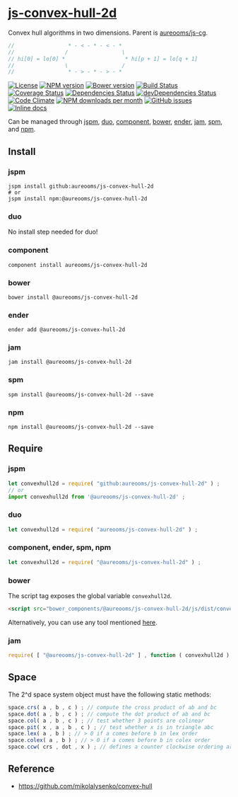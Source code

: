 [js-convex-hull-2d](http://make-github-pseudonymous-again.github.io/js-convex-hull-2d)
==

Convex hull algorithms in two dimensions. Parent is
[aureooms/js-cg](https://github.com/aureooms/js-cg).

```js
//                 * - < - * - < - *
//                /                 \
// hi[0] = lo[0] *                   * hi[p + 1] = lo[q + 1]
//                \                 /
//                 * - > - * - > - *
```

[![License](https://img.shields.io/github/license/aureooms/js-convex-hull-2d.svg?style=flat)](https://raw.githubusercontent.com/aureooms/js-convex-hull-2d/master/LICENSE)
[![NPM version](https://img.shields.io/npm/v/@aureooms/js-convex-hull-2d.svg?style=flat)](https://www.npmjs.org/package/@aureooms/js-convex-hull-2d)
[![Bower version](https://img.shields.io/bower/v/@aureooms/js-convex-hull-2d.svg?style=flat)](http://bower.io/search/?q=@aureooms/js-convex-hull-2d)
[![Build Status](https://img.shields.io/travis/aureooms/js-convex-hull-2d.svg?style=flat)](https://travis-ci.org/aureooms/js-convex-hull-2d)
[![Coverage Status](https://img.shields.io/coveralls/aureooms/js-convex-hull-2d.svg?style=flat)](https://coveralls.io/r/aureooms/js-convex-hull-2d)
[![Dependencies Status](https://img.shields.io/david/aureooms/js-convex-hull-2d.svg?style=flat)](https://david-dm.org/aureooms/js-convex-hull-2d#info=dependencies)
[![devDependencies Status](https://img.shields.io/david/dev/aureooms/js-convex-hull-2d.svg?style=flat)](https://david-dm.org/aureooms/js-convex-hull-2d#info=devDependencies)
[![Code Climate](https://img.shields.io/codeclimate/github/aureooms/js-convex-hull-2d.svg?style=flat)](https://codeclimate.com/github/aureooms/js-convex-hull-2d)
[![NPM downloads per month](https://img.shields.io/npm/dm/@aureooms/js-convex-hull-2d.svg?style=flat)](https://www.npmjs.org/package/@aureooms/js-convex-hull-2d)
[![GitHub issues](https://img.shields.io/github/issues/aureooms/js-convex-hull-2d.svg?style=flat)](https://github.com/aureooms/js-convex-hull-2d/issues)
[![Inline docs](http://inch-ci.org/github/aureooms/js-convex-hull-2d.svg?branch=master&style=shields)](http://inch-ci.org/github/aureooms/js-convex-hull-2d)

Can be managed through [jspm](https://github.com/jspm/jspm-cli),
[duo](https://github.com/duojs/duo),
[component](https://github.com/componentjs/component),
[bower](https://github.com/bower/bower),
[ender](https://github.com/ender-js/Ender),
[jam](https://github.com/caolan/jam),
[spm](https://github.com/spmjs/spm),
and [npm](https://github.com/npm/npm).

## Install

### jspm
```terminal
jspm install github:aureooms/js-convex-hull-2d
# or
jspm install npm:@aureooms/js-convex-hull-2d
```
### duo
No install step needed for duo!

### component
```terminal
component install aureooms/js-convex-hull-2d
```

### bower
```terminal
bower install @aureooms/js-convex-hull-2d
```

### ender
```terminal
ender add @aureooms/js-convex-hull-2d
```

### jam
```terminal
jam install @aureooms/js-convex-hull-2d
```

### spm
```terminal
spm install @aureooms/js-convex-hull-2d --save
```

### npm
```terminal
npm install @aureooms/js-convex-hull-2d --save
```

## Require
### jspm
```js
let convexhull2d = require( "github:aureooms/js-convex-hull-2d" ) ;
// or
import convexhull2d from '@aureooms/js-convex-hull-2d' ;
```
### duo
```js
let convexhull2d = require( "aureooms/js-convex-hull-2d" ) ;
```

### component, ender, spm, npm
```js
let convexhull2d = require( "@aureooms/js-convex-hull-2d" ) ;
```

### bower
The script tag exposes the global variable `convexhull2d`.
```html
<script src="bower_components/@aureooms/js-convex-hull-2d/js/dist/convex-hull-2d.min.js"></script>
```
Alternatively, you can use any tool mentioned [here](http://bower.io/docs/tools/).

### jam
```js
require( [ "@aureooms/js-convex-hull-2d" ] , function ( convexhull2d ) { ... } ) ;
```

## Space

The 2^d space system object must have the following static methods:

```js
space.crs( a , b , c ) ; // compute the cross product of ab and bc
space.dot( a , b , c ) ; // compute the dot product of ab and bc
space.col( a , b , c ) ; // test whether 3 points are colinear
space.pit( x , a , b , c ) ; // test whether x is in triangle abc
space.lex( a , b ) ; // > 0 if a comes before b in lex order
space.colex( a , b ) ; // > 0 if a comes before b in colex order
space.ccw( crs , dot , x ) ; // defines a counter clockwise ordering around x
```

## Reference

  - https://github.com/mikolalysenko/convex-hull
